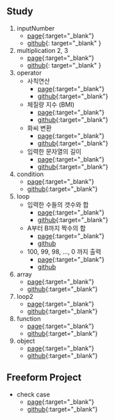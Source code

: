 ## Study

1. inputNumber
   - [page](https://leviseo.github.io/study/ex01_inputNumber/){:target="\_blank"}
   - [github](https://github.com/leviseo/leviseo.github.io/blob/master/study/ex01_inputNumber/index.html){: target="\_blank" }
2. multiplication 2, 3
   - [page](https://leviseo.github.io/study/ex02_multiplication_test/){:target="\_blank"}
   - [github](https://github.com/leviseo/leviseo.github.io/blob/master/study/ex02_multiplication_test/index.html){: target="\_blank" }
3. operator
   + 사칙연산
     - [page](https://leviseo.github.io/study/ex03_operator/){:target="\_blank"}
     - [github](https://github.com/leviseo/leviseo.github.io/blob/master/study/ex03_operator/index.html){:target="\_blank"}
   + 체질량 지수 (BMI)
     - [page](https://leviseo.github.io/study/ex03_operator/bmi.html){:target="\_blank"}
     - [github](https://github.com/leviseo/leviseo.github.io/blob/master/study/ex03_operator/bmi.html){:target="\_blank"}
   + 화씨 변환
     - [page](https://leviseo.github.io/study/ex03_operator/fahrenheit.html){:target="\_blank"}
     - [github](https://github.com/leviseo/leviseo.github.io/blob/master/study/ex03_operator/fahrenheit.html){:target="\_blank"}
   + 입력한 문자열의 길이
     - [page](https://leviseo.github.io/study/ex03_operator/lengh.html){:target="\_blank"}
     - [github](https://github.com/leviseo/leviseo.github.io/blob/master/study/ex03_operator/lengh.html){:target="\_blank"}
4. condition
   - [page](https://leviseo.github.io/study/ex04_condition/){:target="\_blank"}
   - [github](https://github.com/leviseo/leviseo.github.io/blob/master/study/ex04_condition/index.html){:target="\_blank"}
5. loop
   + 입력한 수들의 갯수와 합
     - [page](https://leviseo.github.io/study/ex05_loop/){:target="\_blank"}
     - [github](https://github.com/leviseo/leviseo.github.io/blob/master/study/ex05_loop/index.html){:target="\_blank"}
   + A부터 B까지 짝수의 합
      - [page](https://leviseo.github.io/study/ex05_loop/even_sum.html){:target="\_blank"}
      - [github](https://github.com/leviseo/leviseo.github.io/blob/master/study/ex05_loop/even_sum.html)
   + 100, 99, 98, ..., 0 까지 출력
     - [page](https://leviseo.github.io/study/ex05_loop/reverse_count.html){:target="\_blank"}
     - [github](https://github.com/leviseo/leviseo.github.io/blob/master/study/ex05_loop/reverse_count.html)
6. array
   - [page](https://leviseo.github.io/study/ex06_array/){:target="\_blank"}
   - [github](https://github.com/leviseo/leviseo.github.io/blob/master/study/ex06_array/index.html){:target="\_blank"}
7. loop2
   - [page](https://leviseo.github.io/study/ex07_loop2/){:target="\_blank"}
   - [github](https://github.com/leviseo/leviseo.github.io/blob/master/study/ex07_loop2/index.html){:target="\_blank"}
8. function
   - [page](https://leviseo.github.io/study/ex08_function/){:target="\_blank"}
   - [github](https://github.com/leviseo/leviseo.github.io/blob/master/study/ex08_function/index.html){:target="\_blank"}
9. object
   - [page](https://leviseo.github.io/study/ex09_object/){:target="\_blank"}
   - [github](https://github.com/leviseo/leviseo.github.io/blob/master/study/ex09_object/index.html){:target="\_blank"}

## Freeform Project

* check case
   - [page](https://leviseo.github.io/study/checkCase/){:target="\_blank"}
   - [github](https://github.com/leviseo/leviseo.github.io/blob/master/study/checkCase/index.html){:target="\_blank"}
